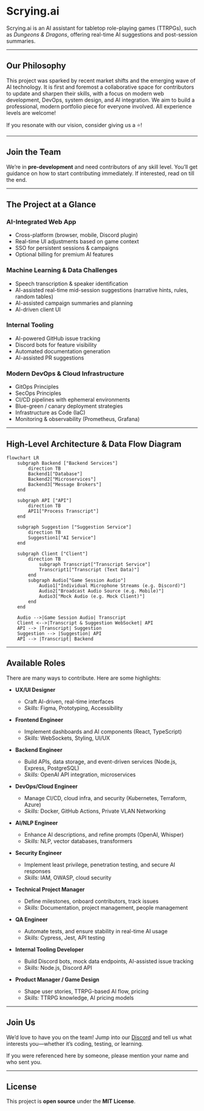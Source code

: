 # Scrying.ai

Scrying.ai is an AI assistant for tabletop role-playing games (TTRPGs), such as *Dungeons & Dragons*, offering real-time AI suggestions and post-session summaries.

---
## Our Philosophy

This project was sparked by recent market shifts and the emerging wave of AI technology. It is first and foremost a collaborative space for contributors to update and sharpen their skills, with a focus on modern web development, DevOps, system design, and AI integration. We aim to build a professional, modern portfolio piece for everyone involved. All experience levels are welcome!

If you resonate with our vision, consider giving us a ⭐!


---

## Join the Team

We’re in **pre-development** and need contributors of any skill level. You’ll get guidance on how to start contributing immediately. If interested, read on till the end.

---

## The Project at a Glance

### AI-Integrated Web App
- Cross-platform (browser, mobile, Discord plugin)
- Real-time UI adjustments based on game context
- SSO for persistent sessions & campaigns
- Optional billing for premium AI features

### Machine Learning & Data Challenges
- Speech transcription & speaker identification
- AI-assisted real-time mid-session suggestions (narrative hints, rules, random tables)
- AI-assisted campaign summaries and planning
- AI-driven client UI

### Internal Tooling
- AI-powered GitHub issue tracking
- Discord bots for feature visibility
- Automated documentation generation
- AI-assisted PR suggestions

### Modern DevOps & Cloud Infrastructure
- GitOps Principles
- SecOps Principles
- CI/CD pipelines with ephemeral environments
- Blue-green / canary deployment strategies
- Infrastructure as Code (IaC)
- Monitoring & observability (Prometheus, Grafana)

---

## High-Level Architecture & Data Flow Diagram
```mermaid
flowchart LR
    subgraph Backend ["Backend Services"]
        direction TB
        Backend1["Database"]
        Backend2["Microservices"]
        Backend3["Message Brokers"]
    end

    subgraph API ["API"]
        direction TB
        API1["Process Transcript"]
    end

    subgraph Suggestion ["Suggestion Service"]
        direction TB
        Suggestion1["AI Service"]
    end

    subgraph Client ["Client"]
        direction TB
            subgraph Transcript["Transcript Service"]
            Transcript1["Transcript (Text Data)"]
        end
        subgraph Audio["Game Session Audio"]
            Audio1["Individual Microphone Streams (e.g. Discord)"]
            Audio2["Broadcast Audio Source (e.g. Mobile)"]
            Audio3["Mock Audio (e.g. Mock Client)"]
        end
    end
    
    Audio -->|Game Session Audio| Transcript
    Client <-->|Transcript & Suggestion WebSocket| API
    API --> |Transcript| Suggestion
    Suggestion --> |Suggestion| API
    API --> |Transcript| Backend
```

---

## Available Roles

There are many ways to contribute. Here are some highlights:

- **UX/UI Designer**
  - Craft AI-driven, real-time interfaces  
  - *Skills:* Figma, Prototyping, Accessibility  

- **Frontend Engineer**
  - Implement dashboards and AI components (React, TypeScript)  
  - *Skills:* WebSockets, Styling, UI/UX  

- **Backend Engineer**
  - Build APIs, data storage, and event-driven services (Node.js, Express, PostgreSQL)  
  - *Skills:* OpenAI API integration, microservices  

- **DevOps/Cloud Engineer**
  - Manage CI/CD, cloud infra, and security (Kubernetes, Terraform, Azure)  
  - *Skills:* Docker, GitHub Actions, Private VLAN Networking

- **AI/NLP Engineer**
  - Enhance AI descriptions, and refine prompts (OpenAI, Whisper)  
  - *Skills:* NLP, vector databases, transformers    

- **Security Engineer**
  - Implement least privilege, penetration testing, and secure AI responses  
  - *Skills:* IAM, OWASP, cloud security  

- **Technical Project Manager**
  - Define milestones, onboard contributors, track issues  
  - *Skills:* Documentation, project management, people management  

- **QA Engineer**
  - Automate tests, and ensure stability in real-time AI usage  
  - *Skills:* Cypress, Jest, API testing  

- **Internal Tooling Developer**
  - Build Discord bots, mock data endpoints, AI-assisted issue tracking  
  - *Skills:* Node.js, Discord API  

- **Product Manager / Game Design**
  - Shape user stories, TTRPG-based AI flow, pricing  
  - *Skills:* TTRPG knowledge, AI pricing models  

---

## Join Us

We’d love to have you on the team! Jump into our [Discord](https://discord.gg/m8yeFWCw) and tell us what interests you—whether it’s coding, testing, or learning. 

If you were referenced here by someone, please mention your name and who sent you.

---

## License

This project is **open source** under the **MIT License**.
